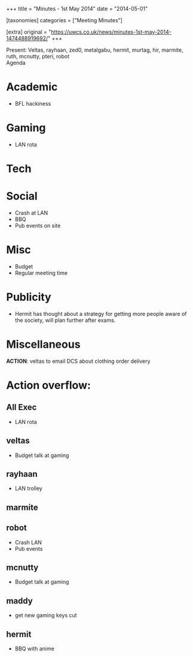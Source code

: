 +++
title = "Minutes - 1st May 2014"
date = "2014-05-01"

[taxonomies]
categories = ["Meeting Minutes"]

[extra]
original = "https://uwcs.co.uk/news/minutes-1st-may-2014-1474488919692/"
+++

Present: Veltas, rayhaan, zed0, metalgabu, hermit, murtag, hir, marmite, ruth, mcnutty, pteri, robot  
Agenda

# Academic

  - BFL hackiness

# Gaming

  - LAN rota

# Tech

# Social

  - Crash at LAN
  - BBQ
  - Pub events on site

# Misc

  - Budget
  - Regular meeting time

# Publicity

  - Hermit has thought about a strategy for getting more people aware of the society, will plan further after exams.

# Miscellaneous

**ACTION**: veltas to email DCS about clothing order delivery

# Action overflow:

## All Exec

  - LAN rota

## veltas

  - Budget talk at gaming

## rayhaan

  - LAN trolley

## marmite

## robot

  - Crash LAN
  - Pub events

## mcnutty

  - Budget talk at gaming

## maddy

  - get new gaming keys cut

## hermit

  - BBQ with anime
